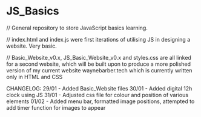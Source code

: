 # JS_Basics

// General repository to store JavaScript basics learning.

// index.html and index.js were first iterations of utilising JS in designing a website. Very basic.

// Basic_Website_v0.x, JS_Basic_Website_v0.x and styles.css are all linked for a second website, which will be built upon to produce a more polished version of my current website waynebarber.tech which is currently written only in HTML and CSS

CHANGELOG:
29/01 - Added Basic_Website files
30/01 - Added digital 12h clock using JS
31/01 - Adjusted css file for colour and position of various elements
01/02 - Added menu bar, formatted image positions, attempted to add timer function for images to appear
